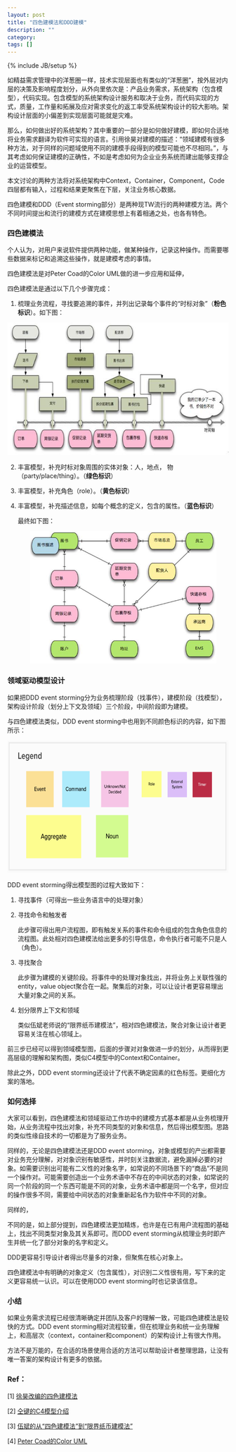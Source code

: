 ```yaml
---
layout: post
title: "四色建模法和DDD建模"
description: ""
category: 
tags: []
---
```

{% include JB/setup %}

如精益需求管理中的洋葱圈一样，技术实现层面也有类似的“洋葱圈”，按外层对内层的决策及影响程度划分，从外向里依次是：产品业务需求，系统架构（包含模型），代码实现。包含模型的系统架构设计服务和取决于业务，而代码实现的方式，质量，工作量和拓展及应对需求变化的返工率受系统架构设计的较大影响。架构设计层面的小偏差到实现层面可能就是灾难。

那么，如何做出好的系统架构？其中重要的一部分是如何做好建模，即如何合适地将业务需求翻译为软件可实现的语言。引用徐昊对建模的描述：“领域建模有很多种方法，对于同样的问题域使用不同的建模手段得到的模型可能也不尽相同。”，与其考虑如何保证建模的正确性，不如是考虑如何为企业业务系统而建出能够支撑企业的运营模型。

本文讨论的两种方法将对系统架构中Context，Container，Component，Code四层都有输入，过程和结果更聚焦在下层，关注业务核心数据。

四色建模和DDD（Event storming部分）是两种现TW流行的两种建模方法。两个不同时间提出和流行的建模方式在建模思想上有着相通之处，也各有特色。

### 四色建模法

个人认为，对用户来说软件提供两种功能，做某种操作，记录这种操作。而需要哪些数据来标记和追溯这些操作，就是建模考虑的事情。

四色建模法是对Peter Coad的Color UML做的进一步应用和延伸，

四色建模法是通过以下几个步骤完成：

   1. 梳理业务流程，寻找要追溯的事件，并列出记录每个事件的“时标对象”（**粉色标识**）。如下图：
<div style="text-align:center"><img src ="/assets/images/四色建模-业务流程图.jpg" style="height:300px;" /></div>

   2. 丰富模型，补充时标对象周围的实体对象：人，地点， 物（party/place/thing）。（**绿色标识**）

   3. 丰富模型，补充角色（role）。（**黄色标识**）

   4. 丰富模型，补充描述信息，如每个概念的定义，包含的属性。（**蓝色标识**）

      最终如下图：

      <div style="text-align:center"><img src ="/assets/images/四色建模-最终模型图.jpg" style="height:300px;" /></div>

### 领域驱动模型设计

如果把DDD event storming分为业务梳理阶段（找事件），建模阶段（找模型），架构设计阶段（划分上下文及领域）三个阶段，中间阶段即为建模。

与四色建模法类似，DDD event storming中也用到不同颜色标识的内容，如下图所示：
<div style="text-align:center"><img src ="/assets/images/DDD-event-storming-legend.png" style="height:300px;" /></div>

DDD event storming得出模型图的过程大致如下：

1. 寻找事件（可得出一些业务语言中的处理对象）

2. 寻找命令和触发者

   此步骤可得出用户流程图，即有触发关系的事件和命令组成的包含角色信息的流程图。此处相对四色建模法给出更多的引导信息，命令执行者可能不只是人（角色）。

3. 寻找聚合

   此步骤为建模的关键阶段。将事件中的处理对象找出，并将业务上关联性强的entity，value object聚合在一起。聚集后的对象，可以让设计者更容易理出大量对象之间的关系。

4. 划分限界上下文和领域

   类似伍斌老师说的“限界纸币建模法”，相对四色建模法，聚合对象让设计者更容易关注在核心领域上。

前三步已经可以得到领域模型图，后面的步骤对对象做进一步的划分，从而得到更高层级的理解和架构图，类似C4模型中的Context和Container。

除此之外，DDD event storming还设计了代表不确定因素的红色标签。更细化方案的落地。

### 如何选择

大家可以看到，四色建模法和领域驱动工作坊中的建模方式基本都是从业务梳理开始，从业务流程中找出对象，补充不同类型的对象和信息，然后得出模型图。思路的类似性缘自技术的一切都是为了服务业务。

同样的，无论是四色建模法还是DDD event storming，对象或模型的产出都需要对业务充分理解，对对象识别有敏感性，并时刻关注数据流，避免漏掉必要的对象。如需要识别出可能有二义性的对象名字，如常说的不同场景下的“商品”不是同一个操作对。可能需要创造出一个业务术语中不存在的中间状态的对象，如常说的同一个阶段的同一个东西可能是不同的对象，业务术语中都是同一个名字，但对应的操作很多不同，需要给中间状态的对象重新起名作为软件中不同的对象。

同样的，

不同的是，如上部分提到，四色建模法更加精炼，也许是在已有用户流程图的基础上，找出不同类型对象及其关系即可。而DDD event storming从梳理业务时即产生并统一化了部分对象的名字和定义。

DDD更容易引导设计者得出尽量多的对象，但聚焦在核心对象上。

四色建模法中有明确的对象定义（包含属性），对识别二义性很有用，写下来的定义更容易统一认识。可以在使用DDD event storming时也记录该信息。

### 小结

如果业务需求流程已经很清晰确定并团队及客户的理解一致，可能四色建模法是较快的方式。DDD event storming相对流程较重，但在梳理业务和统一业务理解上，和高层次（context，container和component）的架构设计上有很大作用。

方法不是万能的，在合适的场景使用合适的方法可以帮助设计者整理思路，让没有唯一答案的架构设计有更多的依据。

### Ref：

[1] [徐昊改编的四色建模法](https://www.infoq.cn/article/xh-four-color-modeling)

[2] [仝键的C4模型介绍](https://insights.thoughtworks.cn/c4-model/)

[3] [伍斌的从“四色建模法”到“限界纸币建模法”](https://insights.thoughtworks.cn/paper-pen-modeling/)

[4] [Peter Coad的Color UML](https://en.wikipedia.org/wiki/Object_Modeling_in_Color)
